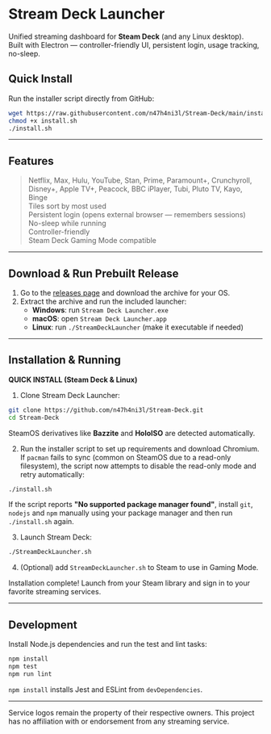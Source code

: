 # Stream Deck Launcher

Unified streaming dashboard for **Steam Deck** (and any Linux desktop).  
Built with Electron — controller-friendly UI, persistent login, usage tracking, no-sleep.

## Quick Install

Run the installer script directly from GitHub:

```bash
wget https://raw.githubusercontent.com/n47h4ni3l/Stream-Deck/main/install.sh
chmod +x install.sh
./install.sh
```

---

## Features

> Netflix, Max, Hulu, YouTube, Stan, Prime, Paramount+, Crunchyroll, Disney+, Apple TV+, Peacock, BBC iPlayer, Tubi, Pluto TV, Kayo, Binge  
> Tiles sort by most used  
> Persistent login (opens external browser — remembers sessions)  
> No-sleep while running  
> Controller-friendly  
> Steam Deck Gaming Mode compatible  


---

## Download & Run Prebuilt Release

1. Go to the [releases page](https://github.com/n47h4ni3l/Stream-Deck/releases) and download the archive for your OS.
2. Extract the archive and run the included launcher:
   - **Windows**: run `Stream Deck Launcher.exe`
   - **macOS**: open `Stream Deck Launcher.app`
   - **Linux**: run `./StreamDeckLauncher` (make it executable if needed)

---

## Installation & Running
**QUICK INSTALL (Steam Deck & Linux)**

1. Clone Stream Deck Launcher:

```bash
git clone https://github.com/n47h4ni3l/Stream-Deck.git
cd Stream-Deck
```

SteamOS derivatives like **Bazzite** and **HoloISO** are detected automatically.

2. Run the installer script to set up requirements and download Chromium. If `pacman` fails to sync (common on SteamOS due to a read-only filesystem), the script now attempts to disable the read-only mode and retry automatically:

```bash
./install.sh
```
If the script reports **"No supported package manager found"**,
install `git`, `nodejs` and `npm` manually using your package manager
and then run `./install.sh` again.

3. Launch Stream Deck:

```bash
./StreamDeckLauncher.sh
```

4. (Optional) add `StreamDeckLauncher.sh` to Steam to use in Gaming Mode.

Installation complete! Launch from your Steam library and sign in to your favorite streaming services.

---

## Development

Install Node.js dependencies and run the test and lint tasks:

```bash
npm install
npm test
npm run lint
```

`npm install` installs Jest and ESLint from `devDependencies`.

---

Service logos remain the property of their respective owners. This project has no affiliation with or endorsement from any streaming service.
